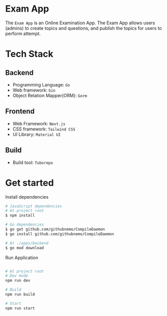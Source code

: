 # Exam App

The `Exam App` is an Online Examination App. The Exam App allows users (admins) to create topics and questions, and publish the topics for users to perform attempt.

# Tech Stack

## Backend

- Programming Language: `Go`
- Web framework: `Gin`
- Object Relation Mapper(ORM): `Gorm`

## Frontend

- Web Framework: `Next.js`
- CSS framework: `Tailwind CSS`
- UI Library: `Material UI`

## Build

- Build tool: `Tuborepo`

# Get started

Install dependencies

```bash
# JavaScript dependencies
# At project root
$ npm install

# Go dependencies
$ go get github.com/githubnemo/CompileDaemon
$ go install github.com/githubnemo/CompileDaemon

# At ./apps/backend
$ go mod download
```

Run Application

```bash

# At project root
# Dev mode
npm run dev

# Build
npm run build

# Start
npm run start

```

